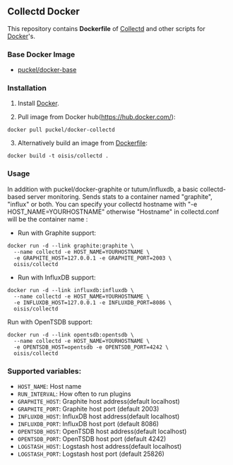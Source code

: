 ## Collectd Docker

This repository contains **Dockerfile** of [Collectd](http://collectd.org/) and other scripts
for [Docker](https://www.docker.com/)'s.

### Base Docker Image

* [puckel/docker-base](https://hub.docker.com/_/debian/)

### Installation

1. Install [Docker](https://www.docker.com/).

2. Pull image from Docker hub(https://hub.docker.com/):

```docker pull puckel/docker-collectd```

3. Alternatively build an image from [Dockerfile](https://github.com/oisis/docker-collectd):

```docker build -t oisis/collectd .```

### Usage

In addition with puckel/docker-graphite or tutum/influxdb, a basic collectd-based server monitoring. Sends stats to a container named "graphite", "influx" or both. You can specify your collectd hostname with "-e HOST_NAME=YOURHOSTNAME" otherwise "Hostname" in collectd.conf will be the container name :

* Run with Graphite support:
```
docker run -d --link graphite:graphite \
  --name collectd -e HOST_NAME=YOURHOSTNAME \
  -e GRAPHITE_HOST=127.0.0.1 -e GRAPHITE_PORT=2003 \
  oisis/collectd
```

* Run with InfluxDB support:
```
docker run -d --link influxdb:influxdb \
  --name collectd -e HOST_NAME=YOURHOSTNAME \
  -e INFLUXDB_HOST=127.0.0.1 -e INFLUXDB_PORT=8086 \
  oisis/collectd
```

Run with OpenTSDB support:
```
docker run -d --link opentsdb:opentsdb \
  --name collectd -e HOST_NAME=YOURHOSTNAME \
  -e OPENTSDB_HOST=opentsdb -e OPENTSDB_PORT=4242 \
  oisis/collectd
```

### Supported variables:

- `HOST_NAME`: Host name
- `RUN_INTERVAL`: How often to run plugins
- `GRAPHITE_HOST`: Graphite host address(default localhost)
- `GRAPHITE_PORT`: Graphite host port (default 2003)
- `INFLUXDB_HOST`: InfluxDB host address(default localhost)
- `INFLUXDB_PORT`: InfluxDB host port (default 8086)
- `OPENTSDB_HOST`: OpenTSDB host address(default localhost)
- `OPENTSDB_PORT`: OpenTSDB host port (default 4242)
- `LOGSTASH_HOST`: Logstash host address(default localhost)
- `LOGSTASH_PORT`: Logstash host port (default 25826)
